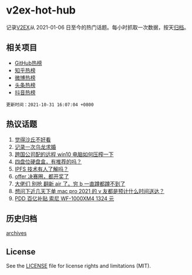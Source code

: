 # v2ex-hot-hub

 记录[V2EX](https://www.v2ex.com/)从 2021-01-06 日至今的热门话题。每小时抓取一次数据，按天[归档](archives)。
 
 ## 相关项目

- [GitHub热榜](https://github.com/lonnyzhang423/github-hot-hub)
- [知乎热榜](https://github.com/lonnyzhang423/zhihu-hot-hub)
- [微博热榜](https://github.com/lonnyzhang423/weibo-hot-hub)
- [头条热榜](https://github.com/lonnyzhang423/toutiao-hot-hub)
- [抖音热榜](https://github.com/lonnyzhang423/douyin-hot-hub)


 `更新时间：2021-10-31 16:07:04 +0800`

## 热议话题

1. [觉得沙丘不好看](https://www.v2ex.com/t/811829)
1. [记录一次乌龙求婚](https://www.v2ex.com/t/811880)
1. [跨国公司配的远程 win10 电脑如何压榨一下](https://www.v2ex.com/t/811861)
1. [四盘位硬盘盒，有推荐的吗？](https://www.v2ex.com/t/811753)
1. [IPFS 技术有人了解吗？](https://www.v2ex.com/t/811843)
1. [offer 决赛圈，都开奖了](https://www.v2ex.com/t/811836)
1. [大佬们 别抢 翻新 air 了。穷 b 一直蹲都蹲不到了](https://www.v2ex.com/t/811762)
1. [想问下近几天下单 mac pro 2021 的 v 友都是预计什么时间送达？](https://www.v2ex.com/t/811812)
1. [PDD 百亿补贴 索尼 WF-1000XM4 1324 元](https://www.v2ex.com/t/811782)

## 历史归档

[archives](archives)

## License

See the [LICENSE](LICENSE) file for license rights and limitations (MIT).
